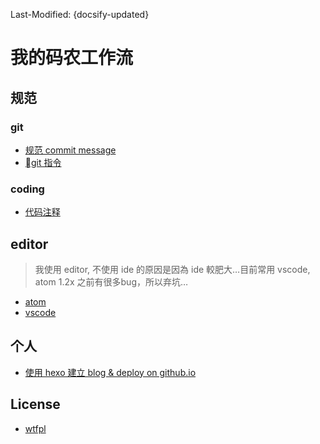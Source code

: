 Last-Modified: {docsify-updated}

# 我的码农工作流

## 规范

### git

- [规范 commit message](/workflow/git/commit.md)
- [git 指令](/workflow/git/README.md)

### coding

- [代码注释](/workflow/code.comment.md)

## editor

> 我使用 editor, 不使用 ide 的原因是因為 ide 較肥大…目前常用 vscode, atom 1.2x 之前有很多bug，所以弃坑…

- [atom](/workflow/editor/atom.md)
- [vscode](/workflow/editor/vscode.md)

## 个人

- [使用 hexo 建立 blog & deploy on github.io](/workflow/hexo-github.io.md)

## License

- [wtfpl](http://www.wtfpl.net/)